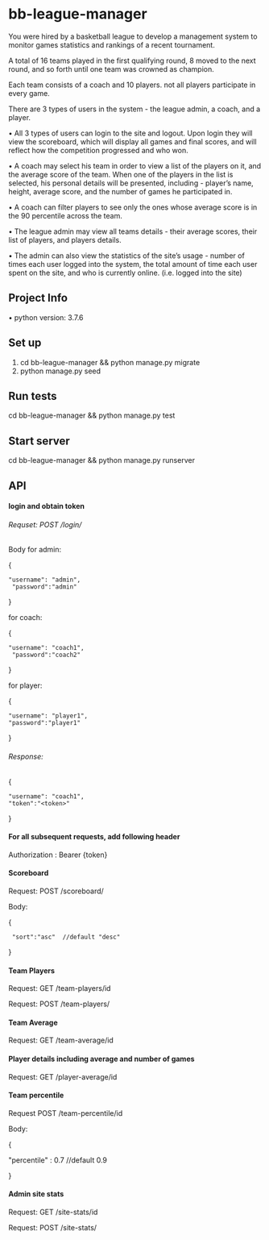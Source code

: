 # bb-league-manager

You were hired by a basketball league to develop a management system to monitor games statistics and rankings of a recent tournament.

A total of 16 teams played in the first qualifying round, 8 moved to the next round, and so forth until one team was crowned as champion.

Each team consists of a coach and 10 players. not all players participate in every 
game.

There are 3 types of users in the system - the league admin, a coach, and a player.

•	All 3 types of users can login to the site and logout. Upon login they will view the scoreboard, which will display all games and final scores, and will reflect how the competition progressed and who won.

•	A coach may select his team in order to view a list of the players on it, and the average score of the team. When one of the players in the list is selected, his personal details will be presented, including - player’s name, height, average score, and the number of games he participated in. 

•	A coach can filter players to see only the ones whose average score is in the 90 percentile across the team.

•	The league admin may view all teams details - their average scores, their list of players, and players details.

•	The admin can also view the statistics of the site’s usage - number of times each user logged into the system, the total amount of time each user spent on the site, and who is currently online. (i.e. logged into the site)


## Project Info

•	python version: 3.7.6

## Set up

1. cd bb-league-manager && python manage.py migrate
2. python manage.py seed

## Run tests

cd bb-league-manager && python manage.py test

## Start server

cd bb-league-manager && python manage.py runserver

## API

#### login and obtain token

###### Requset:  POST /login/ 

Body for admin:

{ 

    "username": "admin",
     "password":"admin"

}

for coach:

{ 
    
    "username": "coach1",
     "password":"coach2"

}

for player:

{ 
    
    "username": "player1", 
    "password":"player1"
}

###### Response:

{ 
    
    "username": "coach1", 
    "token":"<token>"
}

#### For all subsequent requests, add following header

Authorization : Bearer {token}

#### Scoreboard

Request: POST /scoreboard/

Body:  

{
    
     "sort":"asc"  //default "desc"
} 

#### Team Players

Request: GET /team-players/id

Request: POST /team-players/

#### Team Average

Request: GET /team-average/id

#### Player details including average and number of games

Request: GET /player-average/id

#### Team percentile

Request POST /team-percentile/id

Body: 

{ 

"percentile" : 0.7  //default 0.9

} 

#### Admin site stats

Request: GET /site-stats/id

Request: POST /site-stats/
